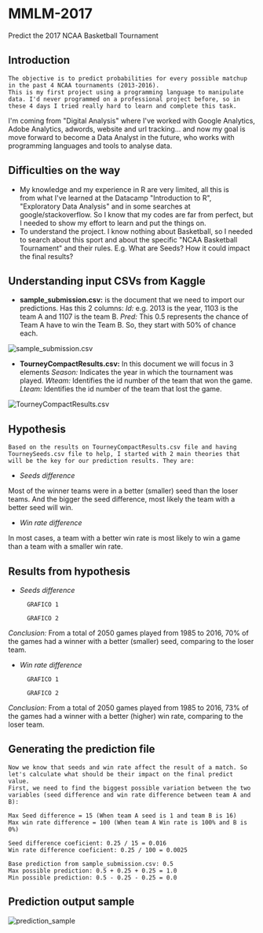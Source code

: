 # MMLM-2017
Predict the 2017 NCAA Basketball Tournament

Introduction
------------

    The objective is to predict probabilities for every possible matchup in the past 4 NCAA tournaments (2013-2016).
    This is my first project using a programming language to manipulate data. I'd never programmed on a professional project before, so in these 4 days I tried really hard to learn and complete this task. 
   I'm coming from "Digital Analysis" where I've worked with Google Analytics, Adobe Analytics, adwords, website and url tracking… and now my goal is move forward to become a Data Analyst in the future, who works with programming languages and tools to analyse data. 

Difficulties on the way
-----------------------

 * My knowledge and my experience in R are very limited, all this is   
   from what I've learned at the Datacamp "Introduction to R",   
   "Exploratory Data Analysis" and in some searches at   
   google/stackoverflow.  So I know that my codes are far from perfect, 
   but I needed to show my effort to learn and put the things on.
 * To understand the project. I know nothing about Basketball, so I
   needed to search about this sport and about the specific "NCAA
   Basketball Tournament" and their rules. E.g. What are Seeds? How it
   could impact the final results?

Understanding input CSVs from Kaggle
------------------------------------

 * **sample_submission.csv:** is the document that we need to import our predictions. Has this 2 columns:
			*Id:* e.g. 2013 is the year, 1103 is the team A and 1107 is the team B.
			*Pred:* This 0.5 represents the chance of Team A have to win 						the Team B. So, they start with 50% of chance each.

![sample_submission.csv][1]

* **TourneyCompactResults.csv:** In this document we will focus in 3 elements
			*Season:* Indicates the year in which the tournament was played. 
			*Wteam:* Identifies the id number of the team that won the game.
			*Lteam:* Identifies the id number of the team that lost the game.

![TourneyCompactResults.csv][2]

Hypothesis
----------

	
	Based on the results on TourneyCompactResults.csv file and having TourneySeeds.csv file to help, I started with 2 main theories that will be the key for our prediction results. They are:

* *Seeds difference*

Most of the winner teams were in a better (smaller) seed than the loser teams. And the bigger the seed difference, most likely the team with a better seed will win.

* *Win rate difference*

In most cases, a team with a better win rate is most likely to win a game than a team with a smaller win rate.


Results from hypothesis
-----------------------

* *Seeds difference*

		GRAFICO 1

		GRAFICO 2

*Conclusion:* From a total of 2050 games played from 1985 to 2016, 70% of the games had a winner with a better (smaller) seed, comparing to the loser team.

* *Win rate difference*
		
		GRAFICO 1

		GRAFICO 2

*Conclusion:* From a total of 2050 games played from 1985 to 2016, 73% of the games had a winner with a better (higher) win rate, comparing to the loser team.


Generating the prediction file
------------------------------

	Now we know that seeds and win rate affect the result of a match. So let's calculate what should be their impact on the final predict value.
	First, we need to find the biggest possible variation between the two variables (seed difference and win rate difference between team A and B):

	Max Seed difference = 15 (When team A seed is 1 and team B is 16)
	Max win rate difference = 100 (When team A Win rate is 100% and B is 0%)

	Seed difference coeficient: 0.25 / 15 = 0.016
	Win rate difference coeficient: 0.25 / 100 = 0.0025

	Base prediction from sample_submission.csv: 0.5
	Max possible prediction: 0.5 + 0.25 + 0.25 = 1.0
	Min possible prediction: 0.5 - 0.25 - 0.25 = 0.0

Prediction output sample
------------------------

![prediction_sample][3]
	


  [1]: https://drive.google.com/open?id=0B8KnCogSWffeSFV5UFdPWS1sa28
  [2]: https://drive.google.com/open?id=0B8KnCogSWffeYUhxVXZZUlJNdHc
  [3]: https://drive.google.com/open?id=0B8KnCogSWffeTERvSG84cG44MWs
	


